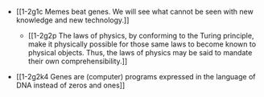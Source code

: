 - [[1-2g1c Memes beat genes. We will see what cannot be seen with new knowledge and new technology.]]
	- [[1-2g2p The laws of physics, by conforming to the Turing principle, make it physically possible for those same laws to become known to physical objects. Thus, the laws of physics may be said to mandate their own comprehensibility.]]

- [[1-2g2k4 Genes are (computer) programs expressed in the language of DNA instead of zeros and ones]]

